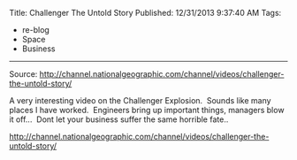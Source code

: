 Title: Challenger The Untold Story
Published: 12/31/2013 9:37:40 AM
Tags:
- re-blog
- Space
- Business
---
Source: http://channel.nationalgeographic.com/channel/videos/challenger-the-untold-story/
<p>A very interesting video on the Challenger Explosion. &nbsp;Sounds like many places I have worked. &nbsp;Engineers bring up important things, managers blow it off... &nbsp;Dont let your business suffer the same horrible fate..</p>
<p><a href="http://channel.nationalgeographic.com/channel/videos/challenger-the-untold-story/">http://channel.nationalgeographic.com/channel/videos/challenger-the-untold-story/</a>&nbsp;</p>
